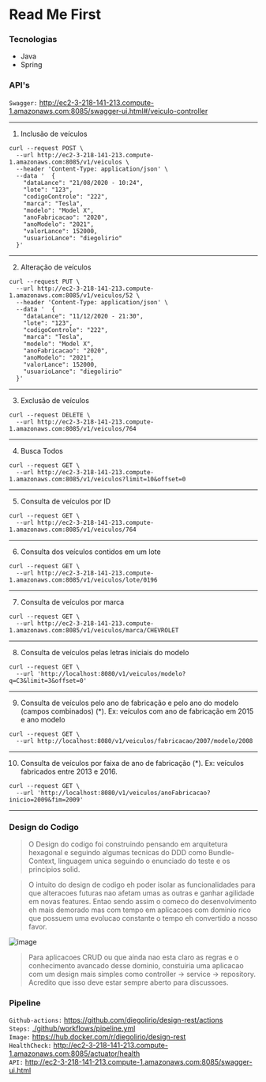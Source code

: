 # Read Me First

### Tecnologias

- Java 
- Spring

### API's

`Swagger:` http://ec2-3-218-141-213.compute-1.amazonaws.com:8085/swagger-ui.html#/veiculo-controller

---

1. Inclusão de veículos

```shell
curl --request POST \
  --url http://ec2-3-218-141-213.compute-1.amazonaws.com:8085/v1/veiculos \
  --header 'Content-Type: application/json' \
  --data '  {
    "dataLance": "21/08/2020 - 10:24",
    "lote": "123",
    "codigoControle": "222",
    "marca": "Tesla",
    "modelo": "Model X",
    "anoFabricacao": "2020",
    "anoModelo": "2021",
    "valorLance": 152000,
    "usuarioLance": "diegolirio"
  }'
```
---

2. Alteração de veículos

```shell
curl --request PUT \
  --url http://ec2-3-218-141-213.compute-1.amazonaws.com:8085/v1/veiculos/52 \
  --header 'Content-Type: application/json' \
  --data '  {
    "dataLance": "11/12/2020 - 21:30",
    "lote": "123",
    "codigoControle": "222",
    "marca": "Tesla",
    "modelo": "Model X",
    "anoFabricacao": "2020",
    "anoModelo": "2021",
    "valorLance": 152000,
    "usuarioLance": "diegolirio"
  }'
```

---

3. Exclusão de veículos

```shell
curl --request DELETE \
  --url http://ec2-3-218-141-213.compute-1.amazonaws.com:8085/v1/veiculos/764
```
---
4. Busca Todos

```shell
curl --request GET \
  --url http://ec2-3-218-141-213.compute-1.amazonaws.com:8085/v1/veiculos?limit=10&offset=0
```
---
5. Consulta de veículos por ID

```shell
curl --request GET \
  --url http://ec2-3-218-141-213.compute-1.amazonaws.com:8085/v1/veiculos/764
```
---
6. Consulta dos veículos contidos em um lote
```shell
curl --request GET \
  --url http://ec2-3-218-141-213.compute-1.amazonaws.com:8085/v1/veiculos/lote/0196
```
---
7. Consulta de veículos por marca
```shell
curl --request GET \
  --url http://ec2-3-218-141-213.compute-1.amazonaws.com:8085/v1/veiculos/marca/CHEVROLET
```
---
8. Consulta de veículos pelas letras iniciais do modelo
```shell
curl --request GET \
  --url 'http://localhost:8080/v1/veiculos/modelo?q=C3&limit=3&offset=0'
```
---
9. Consulta de veículos pelo ano de fabricação e pelo ano do modelo (campos combinados) (*). Ex: veículos com ano de fabricação em 2015 e ano modelo 
```shell
curl --request GET \
  --url http://localhost:8080/v1/veiculos/fabricacao/2007/modelo/2008
```
---
10. Consulta de veículos por faixa de ano de fabricação (*). Ex: veículos fabricados entre 2013 e 2016.
```shell
curl --request GET \
  --url 'http://localhost:8080/v1/veiculos/anoFabricacao?inicio=2009&fim=2009'
```
---

### Design do Codigo

> O Design do codigo foi construindo pensando em arquitetura hexagonal e seguindo algumas tecnicas do DDD como 
> Bundle-Context, linguagem unica seguindo o enunciado do teste e os principios solid.
   
> O intuito do design de codigo eh poder isolar as funcionalidades para que alteracoes futuras 
> nao afetam umas as outras e ganhar agilidade em novas features. Entao sendo assim o comeco do 
> desenvolvimento eh mais demorado mas com tempo em aplicacoes com dominio rico que possuem uma 
> evolucao constante o tempo eh convertido a nosso favor. 

![image](https://user-images.githubusercontent.com/3913593/103909277-44152700-50e2-11eb-986f-0110faa315fc.png)
 
> Para aplicacoes CRUD ou que ainda nao esta claro as regras e o conhecimento avancado 
> desse dominio, constuiria uma aplicacao com um design mais simples 
> como controller -> service -> repository. Acredito que isso deve estar sempre aberto para discussoes. 

### Pipeline

`Github-actions:` https://github.com/diegolirio/design-rest/actions   
`Steps:` [./github/workflows/pipeline.yml](./github/workflows/pipeline.yml)   
`Image:` https://hub.docker.com/r/diegolirio/design-rest      
`HealthCheck:` http://ec2-3-218-141-213.compute-1.amazonaws.com:8085/actuator/health   
`API:` http://ec2-3-218-141-213.compute-1.amazonaws.com:8085/swagger-ui.html   